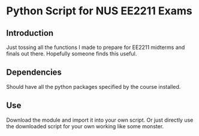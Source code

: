 # Python Script for NUS EE2211 Exams

## Introduction
Just tossing all the functions I made to prepare for EE2211 midterms and finals out there. Hopefully someone finds this useful.

## Dependencies
Should have all the python packages specified by the course installed.

## Use
Download the module and import it into your own script. Or just directly use the downloaded script for your own working like some monster.
